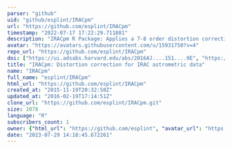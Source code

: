 ```yaml
---
parser: "github"
uid: "github/esplint/IRACpm"
url: "https://github.com/esplint/IRACpm"
timestamp: "2022-07-17 17:22:29.711881"
description: "IRACpm R Package: Applies a 7-8 order distortion correction to IRAC astrometric data from the Spitzer Space Telescope"
avatar: "https://avatars.githubusercontent.com/u/15931750?v=4"
repo_url: "https://github.com/esplint/IRACpm"
doi: ["https://ui.adsabs.harvard.edu/abs/2016AJ....151....9E", "https://ui.adsabs.harvard.edu/abs/2015ascl.soft12001E/abstract"]
title: "IRACpm: Distortion correction for IRAC astrometric data"
name: "IRACpm"
full_name: "esplint/IRACpm"
html_url: "https://github.com/esplint/IRACpm"
created_at: "2015-11-19T20:32:58Z"
updated_at: "2016-02-19T17:14:51Z"
clone_url: "https://github.com/esplint/IRACpm.git"
size: 1078
language: "R"
subscribers_count: 1
owner: {"html_url": "https://github.com/esplint", "avatar_url": "https://avatars.githubusercontent.com/u/15931750?v=4", "login": "esplint", "type": "User"}
date: "2023-07-29 14:18:45.672261"
---
```

